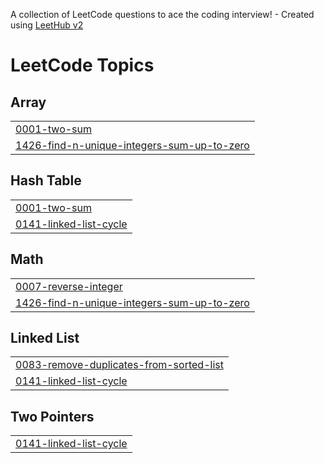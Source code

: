 A collection of LeetCode questions to ace the coding interview! - Created using [LeetHub v2](https://github.com/arunbhardwaj/LeetHub-2.0)
<!---LeetCode Topics Start-->
# LeetCode Topics
## Array
|  |
| ------- |
| [0001-two-sum](https://github.com/keerthipalliboyina/LeetCode/tree/master/0001-two-sum) |
| [1426-find-n-unique-integers-sum-up-to-zero](https://github.com/keerthipalliboyina/LeetCode/tree/master/1426-find-n-unique-integers-sum-up-to-zero) |
## Hash Table
|  |
| ------- |
| [0001-two-sum](https://github.com/keerthipalliboyina/LeetCode/tree/master/0001-two-sum) |
| [0141-linked-list-cycle](https://github.com/keerthipalliboyina/LeetCode/tree/master/0141-linked-list-cycle) |
## Math
|  |
| ------- |
| [0007-reverse-integer](https://github.com/keerthipalliboyina/LeetCode/tree/master/0007-reverse-integer) |
| [1426-find-n-unique-integers-sum-up-to-zero](https://github.com/keerthipalliboyina/LeetCode/tree/master/1426-find-n-unique-integers-sum-up-to-zero) |
## Linked List
|  |
| ------- |
| [0083-remove-duplicates-from-sorted-list](https://github.com/keerthipalliboyina/LeetCode/tree/master/0083-remove-duplicates-from-sorted-list) |
| [0141-linked-list-cycle](https://github.com/keerthipalliboyina/LeetCode/tree/master/0141-linked-list-cycle) |
## Two Pointers
|  |
| ------- |
| [0141-linked-list-cycle](https://github.com/keerthipalliboyina/LeetCode/tree/master/0141-linked-list-cycle) |
<!---LeetCode Topics End-->